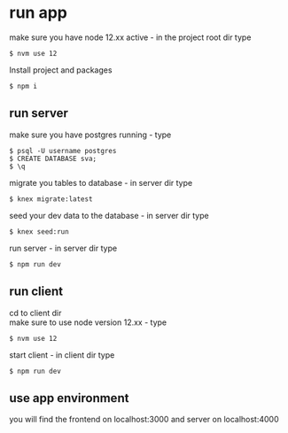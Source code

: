 # run app

make sure you have node 12.xx active - in the project root dir type

```
$ nvm use 12
```

Install project and packages

```
$ npm i
```

## run server

make sure you have postgres running - type

```
$ psql -U username postgres
$ CREATE DATABASE sva;
$ \q
```

migrate you tables to database - in server dir type

```
$ knex migrate:latest
```

seed your dev data to the database - in server dir type

```
$ knex seed:run
```

run server - in server dir type

```
$ npm run dev
```

## run client

cd to client dir  
make sure to use node version 12.xx - type

```
$ nvm use 12
```

start client - in client dir type

```
$ npm run dev
```

## use app environment

you will find the frontend on localhost:3000 and server on localhost:4000
